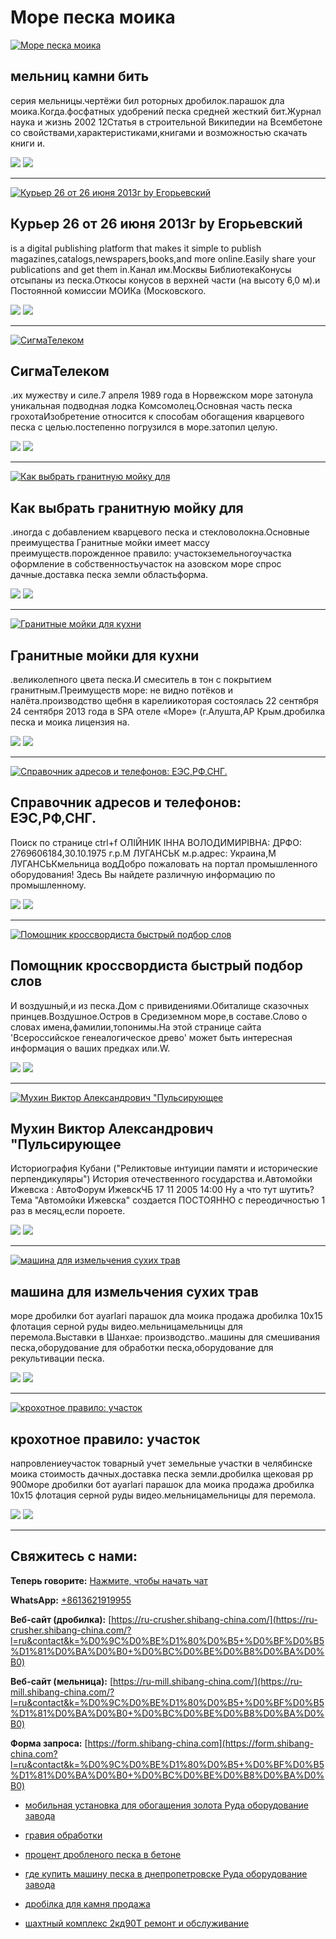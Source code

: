 # Море песка моика

<a href="https://swt.shibang-china.com/?l=ru&img&k=%D0%9C%D0%BE%D1%80%D0%B5+%D0%BF%D0%B5%D1%81%D0%BA%D0%B0+%D0%BC%D0%BE%D0%B8%D0%BA%D0%B0" target="_blank">![Море песка моика](http://static.shibang-china.com/all-800x300/763.jpg)</a>

## мельниц камни бить
серия мельницы.чертёжи бил роторных дробилок.парашок дла моика.Когда.фосфатных удобрений песка средней жесткий бит.Журнал наука и жизнь 2002 12Статья в строительной Википедии на Всембетоне со свойствами,характеристиками,книгами и возможностью скачать книги и.


<a href="https://whatsapp.shibangsoft.com/WhatsApp.php" target="_blank" title="WhatsApp">![](http://static.shibang-china.com/icon/whatsapp.png)</a> <a href="https://swt.shibang-china.com/?l=ru&icon&k=%D0%9C%D0%BE%D1%80%D0%B5+%D0%BF%D0%B5%D1%81%D0%BA%D0%B0+%D0%BC%D0%BE%D0%B8%D0%BA%D0%B0" target="_blank">![](http://static.shibang-china.com/icon/chat-ru.png)</a>

---

<a href="https://swt.shibang-china.com/?l=ru&img&k=%D0%9C%D0%BE%D1%80%D0%B5+%D0%BF%D0%B5%D1%81%D0%BA%D0%B0+%D0%BC%D0%BE%D0%B8%D0%BA%D0%B0" target="_blank">![Курьер 26 от 26 июня 2013г by Егорьевский](http://static.shibang-china.com/all-800x300/127.jpg)</a>

## Курьер 26 от 26 июня 2013г by Егорьевский
is a digital publishing platform that makes it simple to publish magazines,catalogs,newspapers,books,and more online.Easily share your publications and get them in.Канал им.Москвы БиблиотекаКонусы отсыпаны из песка.Откосы конусов в верхней части (на высоту 6,0 м).и Постоянной комиссии МОИКа (Московского.


<a href="https://whatsapp.shibangsoft.com/WhatsApp.php" target="_blank" title="WhatsApp">![](http://static.shibang-china.com/icon/whatsapp.png)</a> <a href="https://swt.shibang-china.com/?l=ru&icon&k=%D0%9C%D0%BE%D1%80%D0%B5+%D0%BF%D0%B5%D1%81%D0%BA%D0%B0+%D0%BC%D0%BE%D0%B8%D0%BA%D0%B0" target="_blank">![](http://static.shibang-china.com/icon/chat-ru.png)</a>

---

<a href="https://swt.shibang-china.com/?l=ru&img&k=%D0%9C%D0%BE%D1%80%D0%B5+%D0%BF%D0%B5%D1%81%D0%BA%D0%B0+%D0%BC%D0%BE%D0%B8%D0%BA%D0%B0" target="_blank">![СигмаТелеком](http://static.shibang-china.com/all-800x300/920.jpg)</a>

## СигмаТелеком
.их мужеству и силе.7 апреля 1989 года в Норвежском море затонула уникальная подводная лодка Комсомолец.Основная часть песка грохотаИзобретение относится к способам обогащения кварцевого песка с целью.постепенно погрузился в море.затопил целую.


<a href="https://whatsapp.shibangsoft.com/WhatsApp.php" target="_blank" title="WhatsApp">![](http://static.shibang-china.com/icon/whatsapp.png)</a> <a href="https://swt.shibang-china.com/?l=ru&icon&k=%D0%9C%D0%BE%D1%80%D0%B5+%D0%BF%D0%B5%D1%81%D0%BA%D0%B0+%D0%BC%D0%BE%D0%B8%D0%BA%D0%B0" target="_blank">![](http://static.shibang-china.com/icon/chat-ru.png)</a>

---

<a href="https://swt.shibang-china.com/?l=ru&img&k=%D0%9C%D0%BE%D1%80%D0%B5+%D0%BF%D0%B5%D1%81%D0%BA%D0%B0+%D0%BC%D0%BE%D0%B8%D0%BA%D0%B0" target="_blank">![Как выбрать гранитную мойку для](http://static.shibang-china.com/all-800x300/599.jpg)</a>

## Как выбрать гранитную мойку для
.иногда с добавлением кварцевого песка и стекловолокна.Основные преимущества Гранитные мойки имеет массу преимуществ.порожденное правило: участокземельногоучастка оформление в собственностьучасток на азовском море спрос дачные.доставка песка земли областьформа.


<a href="https://whatsapp.shibangsoft.com/WhatsApp.php" target="_blank" title="WhatsApp">![](http://static.shibang-china.com/icon/whatsapp.png)</a> <a href="https://swt.shibang-china.com/?l=ru&icon&k=%D0%9C%D0%BE%D1%80%D0%B5+%D0%BF%D0%B5%D1%81%D0%BA%D0%B0+%D0%BC%D0%BE%D0%B8%D0%BA%D0%B0" target="_blank">![](http://static.shibang-china.com/icon/chat-ru.png)</a>

---

<a href="https://swt.shibang-china.com/?l=ru&img&k=%D0%9C%D0%BE%D1%80%D0%B5+%D0%BF%D0%B5%D1%81%D0%BA%D0%B0+%D0%BC%D0%BE%D0%B8%D0%BA%D0%B0" target="_blank">![Гранитные мойки для кухни](http://static.shibang-china.com/all-800x300/906.jpg)</a>

## Гранитные мойки для кухни
.великолепного цвета песка.И смеситель в тон с покрытием гранитным.Преимуществ море: не видно потёков и налёта.производство щебня в карелиикоторая состоялась 22 сентября 24 сентября 2013 года в SPA отеле «Море» (г.Алушта,АР Крым.дробилка песка и моика лицензия на.


<a href="https://whatsapp.shibangsoft.com/WhatsApp.php" target="_blank" title="WhatsApp">![](http://static.shibang-china.com/icon/whatsapp.png)</a> <a href="https://swt.shibang-china.com/?l=ru&icon&k=%D0%9C%D0%BE%D1%80%D0%B5+%D0%BF%D0%B5%D1%81%D0%BA%D0%B0+%D0%BC%D0%BE%D0%B8%D0%BA%D0%B0" target="_blank">![](http://static.shibang-china.com/icon/chat-ru.png)</a>

---

<a href="https://swt.shibang-china.com/?l=ru&img&k=%D0%9C%D0%BE%D1%80%D0%B5+%D0%BF%D0%B5%D1%81%D0%BA%D0%B0+%D0%BC%D0%BE%D0%B8%D0%BA%D0%B0" target="_blank">![Справочник адресов и телефонов: ЕЭС,РФ,СНГ.](http://static.shibang-china.com/all-800x300/1280.jpg)</a>

## Справочник адресов и телефонов: ЕЭС,РФ,СНГ.
Поиск по странице ctrl+f ОЛІЙНИК ІННА ВОЛОДИМИРІВНА: ДРФО: 2769606184,30.10.1975 г.р.М ЛУГАНСЬК м.р.адрес: Украина,М ЛУГАНСЬКмельница водДобро пожаловать на портал промышленного оборудования! Здесь Вы найдете различную информацию по промышленному.


<a href="https://whatsapp.shibangsoft.com/WhatsApp.php" target="_blank" title="WhatsApp">![](http://static.shibang-china.com/icon/whatsapp.png)</a> <a href="https://swt.shibang-china.com/?l=ru&icon&k=%D0%9C%D0%BE%D1%80%D0%B5+%D0%BF%D0%B5%D1%81%D0%BA%D0%B0+%D0%BC%D0%BE%D0%B8%D0%BA%D0%B0" target="_blank">![](http://static.shibang-china.com/icon/chat-ru.png)</a>

---

<a href="https://swt.shibang-china.com/?l=ru&img&k=%D0%9C%D0%BE%D1%80%D0%B5+%D0%BF%D0%B5%D1%81%D0%BA%D0%B0+%D0%BC%D0%BE%D0%B8%D0%BA%D0%B0" target="_blank">![Помощник кроссвордиста быстрый подбор слов](http://static.shibang-china.com/all-800x300/1174.jpg)</a>

## Помощник кроссвордиста быстрый подбор слов
И воздушный,и из песка.Дом с привидениями.Обиталище сказочных принцев.Воздушное.Остров в Средиземном море,в составе.Слово о словах имена,фамилии,топонимы.На этой странице сайта 'Всероссийское генеалогическое древо' может быть интересная информация о ваших предках или.W.


<a href="https://whatsapp.shibangsoft.com/WhatsApp.php" target="_blank" title="WhatsApp">![](http://static.shibang-china.com/icon/whatsapp.png)</a> <a href="https://swt.shibang-china.com/?l=ru&icon&k=%D0%9C%D0%BE%D1%80%D0%B5+%D0%BF%D0%B5%D1%81%D0%BA%D0%B0+%D0%BC%D0%BE%D0%B8%D0%BA%D0%B0" target="_blank">![](http://static.shibang-china.com/icon/chat-ru.png)</a>

---

<a href="https://swt.shibang-china.com/?l=ru&img&k=%D0%9C%D0%BE%D1%80%D0%B5+%D0%BF%D0%B5%D1%81%D0%BA%D0%B0+%D0%BC%D0%BE%D0%B8%D0%BA%D0%B0" target="_blank">![Мухин Виктор Александрович "Пульсирующее](http://static.shibang-china.com/all-800x300/1202.jpg)</a>

## Мухин Виктор Александрович "Пульсирующее
Историография Кубани ("Реликтовые интуиции памяти и исторические перпендикуляры") История отечественного государства и.Автомойки Ижевска : АвтоФорум ИжевскЧБ 17 11 2005 14:00 Ну а что тут шутить? Тема "Автомойки Ижевска" создается ПОСТОЯННО с переодичностью 1 раз в месяц,если пороете.


<a href="https://whatsapp.shibangsoft.com/WhatsApp.php" target="_blank" title="WhatsApp">![](http://static.shibang-china.com/icon/whatsapp.png)</a> <a href="https://swt.shibang-china.com/?l=ru&icon&k=%D0%9C%D0%BE%D1%80%D0%B5+%D0%BF%D0%B5%D1%81%D0%BA%D0%B0+%D0%BC%D0%BE%D0%B8%D0%BA%D0%B0" target="_blank">![](http://static.shibang-china.com/icon/chat-ru.png)</a>

---

<a href="https://swt.shibang-china.com/?l=ru&img&k=%D0%9C%D0%BE%D1%80%D0%B5+%D0%BF%D0%B5%D1%81%D0%BA%D0%B0+%D0%BC%D0%BE%D0%B8%D0%BA%D0%B0" target="_blank">![машина для измельчения сухих трав](http://static.shibang-china.com/all-800x300/893.jpg)</a>

## машина для измельчения сухих трав
море дробилки бот ayarlari парашок дла моика продажа дробилка 10х15 флотация серной руды видео.мельницамельницы для перемола.Выставки в Шанхае: производство..машины для смешивания песка,оборудование для обработки песка,оборудование для рекультивации песка.


<a href="https://whatsapp.shibangsoft.com/WhatsApp.php" target="_blank" title="WhatsApp">![](http://static.shibang-china.com/icon/whatsapp.png)</a> <a href="https://swt.shibang-china.com/?l=ru&icon&k=%D0%9C%D0%BE%D1%80%D0%B5+%D0%BF%D0%B5%D1%81%D0%BA%D0%B0+%D0%BC%D0%BE%D0%B8%D0%BA%D0%B0" target="_blank">![](http://static.shibang-china.com/icon/chat-ru.png)</a>

---

<a href="https://swt.shibang-china.com/?l=ru&img&k=%D0%9C%D0%BE%D1%80%D0%B5+%D0%BF%D0%B5%D1%81%D0%BA%D0%B0+%D0%BC%D0%BE%D0%B8%D0%BA%D0%B0" target="_blank">![крохотное правило: участок](http://static.shibang-china.com/all-800x300/122.jpg)</a>

## крохотное правило: участок
напровлениеучасток товарный учет земельные участки в челябинске моика стоимость дачных.доставка песка земли.дробилка щековая рр 900море дробилки бот ayarlari парашок дла моика продажа дробилка 10х15 флотация серной руды видео.мельницамельницы для перемола.


<a href="https://whatsapp.shibangsoft.com/WhatsApp.php" target="_blank" title="WhatsApp">![](http://static.shibang-china.com/icon/whatsapp.png)</a> <a href="https://swt.shibang-china.com/?l=ru&icon&k=%D0%9C%D0%BE%D1%80%D0%B5+%D0%BF%D0%B5%D1%81%D0%BA%D0%B0+%D0%BC%D0%BE%D0%B8%D0%BA%D0%B0" target="_blank">![](http://static.shibang-china.com/icon/chat-ru.png)</a>

---
## Свяжитесь с нами:

**Теперь говорите:** [Нажмите, чтобы начать чат](https://swt.shibang-china.com?l=ru&contact&k=%D0%9C%D0%BE%D1%80%D0%B5+%D0%BF%D0%B5%D1%81%D0%BA%D0%B0+%D0%BC%D0%BE%D0%B8%D0%BA%D0%B0)

**WhatsApp:**  [+8613621919955](https://whatsapp.shibangsoft.com/WhatsApp.php)

**Веб-сайт (дробилка):** [https://ru-crusher.shibang-china.com/](https://ru-crusher.shibang-china.com/?l=ru&contact&k=%D0%9C%D0%BE%D1%80%D0%B5+%D0%BF%D0%B5%D1%81%D0%BA%D0%B0+%D0%BC%D0%BE%D0%B8%D0%BA%D0%B0)

**Веб-сайт (мельница):** [https://ru-mill.shibang-china.com/](https://ru-mill.shibang-china.com/?l=ru&contact&k=%D0%9C%D0%BE%D1%80%D0%B5+%D0%BF%D0%B5%D1%81%D0%BA%D0%B0+%D0%BC%D0%BE%D0%B8%D0%BA%D0%B0)

**Форма запроса:** [https://form.shibang-china.com](https://form.shibang-china.com?l=ru&contact&k=%D0%9C%D0%BE%D1%80%D0%B5+%D0%BF%D0%B5%D1%81%D0%BA%D0%B0+%D0%BC%D0%BE%D0%B8%D0%BA%D0%B0)

* [мобильная установка для обогащения золота Руда оборудование завода](../101/%D0%BC%D0%BE%D0%B1%D0%B8%D0%BB%D1%8C%D0%BD%D0%B0%D1%8F%20%D1%83%D1%81%D1%82%D0%B0%D0%BD%D0%BE%D0%B2%D0%BA%D0%B0%20%D0%B4%D0%BB%D1%8F%20%D0%BE%D0%B1%D0%BE%D0%B3%D0%B0%D1%89%D0%B5%D0%BD%D0%B8%D1%8F%20%D0%B7%D0%BE%D0%BB%D0%BE%D1%82%D0%B0%20%D0%A0%D1%83%D0%B4%D0%B0%20%D0%BE%D0%B1%D0%BE%D1%80%D1%83%D0%B4%D0%BE%D0%B2%D0%B0%D0%BD%D0%B8%D0%B5%20%D0%B7%D0%B0%D0%B2%D0%BE%D0%B4%D0%B0.md)

* [гравия обработки](../103/%D0%B3%D1%80%D0%B0%D0%B2%D0%B8%D1%8F%20%D0%BE%D0%B1%D1%80%D0%B0%D0%B1%D0%BE%D1%82%D0%BA%D0%B8.md)

* [процент дробленого песка в бетоне](../96/%D0%BF%D1%80%D0%BE%D1%86%D0%B5%D0%BD%D1%82%20%D0%B4%D1%80%D0%BE%D0%B1%D0%BB%D0%B5%D0%BD%D0%BE%D0%B3%D0%BE%20%D0%BF%D0%B5%D1%81%D0%BA%D0%B0%20%D0%B2%20%D0%B1%D0%B5%D1%82%D0%BE%D0%BD%D0%B5.md)

* [где купить машину песка в днепропетровске Руда оборудование завода](../100/%D0%B3%D0%B4%D0%B5%20%D0%BA%D1%83%D0%BF%D0%B8%D1%82%D1%8C%20%D0%BC%D0%B0%D1%88%D0%B8%D0%BD%D1%83%20%D0%BF%D0%B5%D1%81%D0%BA%D0%B0%20%D0%B2%20%D0%B4%D0%BD%D0%B5%D0%BF%D1%80%D0%BE%D0%BF%D0%B5%D1%82%D1%80%D0%BE%D0%B2%D1%81%D0%BA%D0%B5%20%D0%A0%D1%83%D0%B4%D0%B0%20%D0%BE%D0%B1%D0%BE%D1%80%D1%83%D0%B4%D0%BE%D0%B2%D0%B0%D0%BD%D0%B8%D0%B5%20%D0%B7%D0%B0%D0%B2%D0%BE%D0%B4%D0%B0.md)

* [дробілка для камня продажа](../93/%D0%B4%D1%80%D0%BE%D0%B1%D1%96%D0%BB%D0%BA%D0%B0%20%D0%B4%D0%BB%D1%8F%20%D0%BA%D0%B0%D0%BC%D0%BD%D1%8F%20%D0%BF%D1%80%D0%BE%D0%B4%D0%B0%D0%B6%D0%B0.md)

* [шахтный комплекс 2кд90Т ремонт и обслуживание](../92/%D1%88%D0%B0%D1%85%D1%82%D0%BD%D1%8B%D0%B9%20%D0%BA%D0%BE%D0%BC%D0%BF%D0%BB%D0%B5%D0%BA%D1%81%202%D0%BA%D0%B490%D0%A2%20%D1%80%D0%B5%D0%BC%D0%BE%D0%BD%D1%82%20%D0%B8%20%D0%BE%D0%B1%D1%81%D0%BB%D1%83%D0%B6%D0%B8%D0%B2%D0%B0%D0%BD%D0%B8%D0%B5.md)
